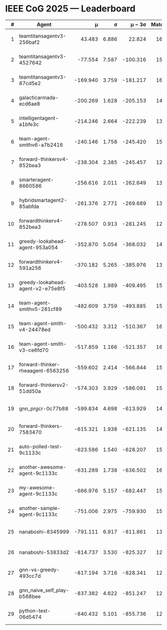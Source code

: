 # IEEE CoG 2025 — Leaderboard

| # | Agent | μ | σ | μ − 3σ | Matches | Updated |
|---:|---|---:|---:|---:|---:|---|
| 1 | teamtitansagentv3-256baf2 | 43.483 | 6.886 | 22.824 | 16096 | 2025-08-23 14:46 |
| 2 | teamtitansagentv3-4527642 | -77.554 | 7.587 | -100.316 | 15430 | 2025-08-23 14:46 |
| 3 | teamtitansagentv3-87cd5e2 | -169.940 | 3.759 | -181.217 | 16826 | 2025-08-23 14:46 |
| 4 | galacticarmada-ecd6ae8 | -200.269 | 1.628 | -205.153 | 14600 | 2025-08-23 14:46 |
| 5 | intelligentagent-a1bfe3c | -214.246 | 2.664 | -222.239 | 13228 | 2025-08-23 14:46 |
| 6 | team-agent-smithv6-a7b2416 | -240.146 | 1.758 | -245.420 | 15640 | 2025-08-23 14:46 |
| 7 | forward-thinkersv4-852bea3 | -238.304 | 2.385 | -245.457 | 12605 | 2025-08-23 14:46 |
| 8 | smarteragent-8660586 | -256.616 | 2.011 | -262.649 | 13545 | 2025-08-23 14:46 |
| 9 | hybridsmartagent2-85abfda | -261.376 | 2.771 | -269.689 | 13672 | 2025-08-23 14:46 |
| 10 | forwardthinkerv4-852bea3 | -278.507 | 0.913 | -281.245 | 12844 | 2025-08-23 14:46 |
| 11 | greedy-lookahead-agent-953a054 | -352.870 | 5.054 | -368.032 | 14890 | 2025-08-23 14:46 |
| 12 | forwardthinkerv4-591a256 | -370.182 | 5.265 | -385.976 | 13020 | 2025-08-23 14:46 |
| 13 | greedy-lookahead-agent-v2-e75e8f5 | -403.528 | 1.989 | -409.495 | 15530 | 2025-08-23 14:46 |
| 14 | team-agent-smithv5-281cf89 | -482.609 | 3.759 | -493.885 | 15500 | 2025-08-23 14:46 |
| 15 | team-agent-smith-v4-24478ed | -500.432 | 3.312 | -510.367 | 16302 | 2025-08-23 14:46 |
| 16 | team-agent-smith-v3-ce6fd70 | -517.859 | 1.166 | -521.357 | 16922 | 2025-08-23 14:46 |
| 17 | forward-thinker-rheaagent-6563256 | -559.602 | 2.414 | -566.844 | 15020 | 2025-08-23 14:46 |
| 18 | forward-thinkersv2-51dd50a | -574.303 | 3.929 | -586.091 | 15520 | 2025-08-23 14:46 |
| 19 | gnn_prgcr-0c77b88 | -599.834 | 4.698 | -613.929 | 14120 | 2025-08-23 14:46 |
| 20 | forward-thinkers-7583470 | -615.321 | 1.938 | -621.135 | 14640 | 2025-08-23 14:46 |
| 21 | auto-polled-test-9c1133c | -623.586 | 1.540 | -628.207 | 15800 | 2025-08-23 14:46 |
| 22 | another-awesome-agent-9c1133c | -631.289 | 1.738 | -636.502 | 16580 | 2025-08-23 14:46 |
| 23 | my-awesome-agent-9c1133c | -666.976 | 5.157 | -682.447 | 15780 | 2025-08-23 14:46 |
| 24 | another-sample-agent-9c1133c | -751.006 | 2.975 | -759.930 | 15580 | 2025-08-23 14:46 |
| 25 | nanaboshi-8345999 | -791.111 | 6.917 | -811.861 | 13290 | 2025-08-23 14:46 |
| 26 | nanaboshi-53833d2 | -814.737 | 3.530 | -825.327 | 12020 | 2025-08-23 14:46 |
| 27 | gnn-vs-greedy-493cc7d | -817.194 | 3.716 | -828.341 | 12740 | 2025-08-23 14:46 |
| 28 | gnn_naive_self_play-b568bee | -837.382 | 4.622 | -851.247 | 12680 | 2025-08-23 14:46 |
| 29 | python-test-06d5474 | -840.432 | 5.101 | -855.736 | 12950 | 2025-08-23 14:46 |
